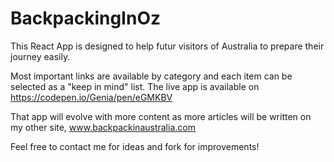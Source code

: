 # BackpackingInOz
This React App is designed to help futur visitors of Australia to prepare their journey easily. 

Most important links are available by category and each item can be selected as a "keep in mind" list. 
The live app is available on https://codepen.io/Genia/pen/eGMKBV 

That app will evolve with more content as more articles will be written on my other site, www.backpackinaustralia.com 

Feel free to contact me for ideas and fork for improvements! 
